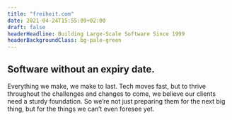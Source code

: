 ```yaml
---
title: "freiheit.com"
date: 2021-04-24T15:55:09+02:00
draft: false
headerHeadline: Building Large-Scale Software Since 1999
headerBackgroundClass: bg-pale-green
---
```


## Software without an expiry date.

Everything we make, we make to last. Tech moves fast, but to thrive throughout the challenges and changes to come, we believe our clients need a sturdy foundation. So we’re not just preparing them for the next big thing, but for the things we can’t even foresee yet.
